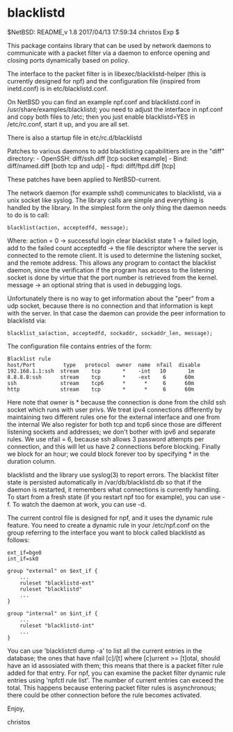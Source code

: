 # blacklistd

 $NetBSD: README,v 1.8 2017/04/13 17:59:34 christos Exp $

This package contains library that can be used by network daemons to
communicate with a packet filter via a daemon to enforce opening and
closing ports dynamically based on policy.

The interface to the packet filter is in libexec/blacklistd-helper
(this is currently designed for npf) and the configuration file
(inspired from inetd.conf) is in etc/blacklistd.conf.

On NetBSD you can find an example npf.conf and blacklistd.conf in
/usr/share/examples/blacklistd; you need to adjust the interface
in npf.conf and copy both files to /etc; then you just enable
blacklistd=YES in /etc/rc.conf, start it up, and you are all set.

There is also a startup file in etc/rc.d/blacklistd

Patches to various daemons to add blacklisting capabilitiers are in the
"diff" directory:
    - OpenSSH: diff/ssh.diff   [tcp socket example]
    - Bind:    diff/named.diff [both tcp and udp]
    - ftpd:    diff/ftpd.diff  [tcp]

These patches have been applied to NetBSD-current.

The network daemon (for example sshd) communicates to blacklistd, via
a unix socket like syslog. The library calls are simple and everything
is handled by the library. In the simplest form the only thing the
daemon needs to do is to call:

    blacklist(action, acceptedfd, message);

Where:
    action = 0 -> successful login clear blacklist state
             1 -> failed login, add to the failed count
    acceptedfd -> the file descriptor where the server is
                  connected to the remote client. It is used
                  to determine the listening socket, and the
                  remote address. This allows any program to
                  contact the blacklist daemon, since the verification
                  if the program has access to the listening
                  socket is done by virtue that the port
                  number is retrieved from the kernel.
    message    -> an optional string that is used in debugging logs.

Unfortunately there is no way to get information about the "peer"
from a udp socket, because there is no connection and that information
is kept with the server. In that case the daemon can provide the
peer information to blacklistd via:

    blacklist_sa(action, acceptedfd, sockaddr, sockaddr_len, message);

The configuration file contains entries of the form:

    Blacklist rule
    host/Port         type   protocol  owner  name  nfail  disable
    192.168.1.1:ssh  stream    tcp       *    -int   10       1m
    8.8.8.8:ssh      stream    tcp       *    -ext    6      60m
    ssh	             stream    tcp6      *      *     6      60m
    http             stream    tcp       *      *     6      60m

Here note that owner is * because the connection is done from the
child ssh socket which runs with user privs. We treat ipv4 connections
differently by maintaining two different rules one for the external
interface and one from the internal We also register for both tcp
and tcp6 since those are different listening sockets and addresses;
we don't bother with ipv6 and separate rules. We use nfail = 6,
because ssh allows 3 password attempts per connection, and this
will let us have 2 connections before blocking. Finally we block
for an hour; we could block forever too by specifying * in the
duration column.

blacklistd and the library use syslog(3) to report errors. The
blacklist filter state is persisted automatically in /var/db/blacklistd.db
so that if the daemon is restarted, it remembers what connections
is currently handling. To start from a fresh state (if you restart
npf too for example), you can use -f. To watch the daemon at work,
you can use -d.

The current control file is designed for npf, and it uses the
dynamic rule feature. You need to create a dynamic rule in your
/etc/npf.conf on the group referring to the interface you want to block
called blacklistd as follows:

    ext_if=bge0
    int_if=sk0
    
    group "external" on $ext_if {
        ...
        ruleset "blacklistd-ext" 
        ruleset "blacklistd" 
        ...
    }
    
    group "internal" on $int_if {
        ...
        ruleset "blacklistd-int" 
        ...
    }

You can use 'blacklistctl dump -a' to list all the current entries in the
database; the ones that have nfail [c]/[t] where [c]urrent >= [t]otal, 
should have an id assosiated with them; this means that there is a packet
filter rule added for that entry. For npf, you can examine the packet
filter dynamic rule entries using 'npfctl rule <rulename> list'.
The number of current entries can exceed the total. This happens because
entering packet filter rules is asynchronous; there could be other
connection before the rule becomes activated.

Enjoy,

christos
